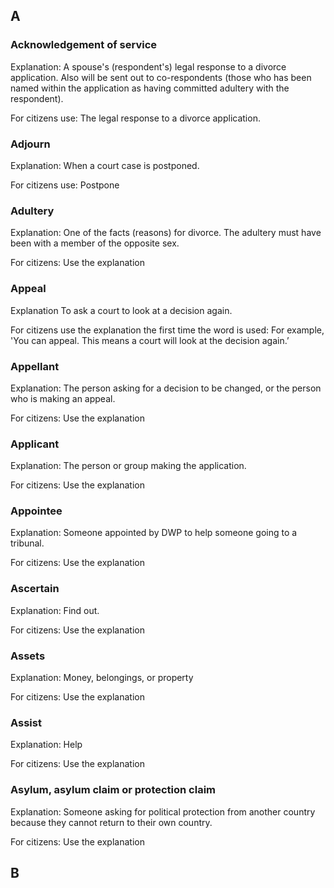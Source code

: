 

## A

### Acknowledgement of service

Explanation:
A spouse's (respondent's) legal response to a divorce application. Also will be sent out to co-respondents (those who has been named within the application as having committed adultery with the respondent). 

For citizens use:
The legal response to a divorce application.


### Adjourn

Explanation:
When a court case is postponed.

For citizens use:
Postpone


### Adultery

Explanation:
One of the facts (reasons) for divorce. The adultery must have been with a member of the opposite sex.

For citizens: 
Use the explanation


### Appeal

Explanation
To ask a court to look at a decision again.

For citizens use the explanation the first time the word is used: 
For example, 'You can appeal. This means a court will look at the decision again.’


### Appellant

Explanation:
The person asking for a decision to be changed, or the person who is making an appeal.

For citizens: 
Use the explanation



### Applicant

Explanation:
The person or group making the application.

For citizens: 
Use the explanation


### Appointee

Explanation:
Someone appointed by DWP to help someone going to a tribunal.

For citizens: 
Use the explanation



### Ascertain

Explanation: Find out.

For citizens: 
Use the explanation



### Assets

Explanation: Money, belongings, or property

For citizens: 
Use the explanation



### Assist

Explanation: Help

For citizens: 
Use the explanation



### Asylum, asylum claim or protection claim

Explanation: 
Someone asking for political protection from another country because they cannot return to their own country.

For citizens: 
Use the explanation



## B












<!-- ## When to use this component

## When not to use this component

## How it works

## Research on this component -->

